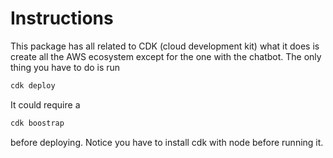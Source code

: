 # Instructions
This package has all related to CDK (cloud development kit) what it does is create all the AWS ecosystem except for the one with the chatbot.
The only thing you have to do is run
```sh
cdk deploy
```
It could require a 
```sh
cdk boostrap
```
before deploying. Notice you have to install cdk with node before running it.
